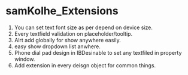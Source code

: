 # samKolhe_Extensions
1. You can set text font size as per depend on device size.
2. Every textfield validation on placeholder/tooltip.
3. Alrt add globally for show anywhere easily.
4. easy show dropdown list anwhere.
5. Phone dial pad design in IBDesinable to set any textfiled in property window.
6. Add extension in every deisgn object for common things.
